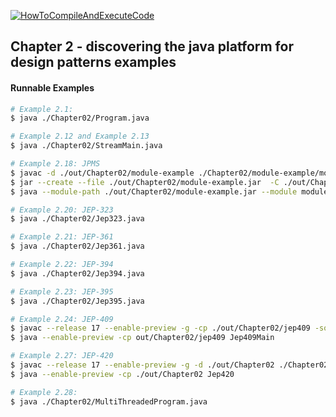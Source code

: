[![HowToCompileAndExecuteCode](https://img.shields.io/badge/How_To_Compile_And_Execute_Code-0067B6?style=for-the-badge&logoColor=white)](https://github.com/PacktPublishing/Practical-Design-Patterns-for-Java-Developers/blob/main/HowToCompileAndExecute.md)
## Chapter 2 - discovering the java platform for design patterns examples
#### Runnable Examples
```bash
# Example 2.1:
$ java ./Chapter02/Program.java

# Example 2.12 and Example 2.13
$ java ./Chapter02/StreamMain.java

# Example 2.18: JPMS
$ javac -d ./out/Chapter02/module-example ./Chapter02/module-example/module-info.java ./Chapter02/module-example/example/ExampleMain.java
$ jar --create --file ./out/Chapter02/module-example.jar  -C ./out/Chapter02/module-example .
$ java --module-path ./out/Chapter02/module-example.jar --module module.example/example.ExampleMain

# Example 2.20: JEP-323
$ java ./Chapter02/Jep323.java

# Example 2.21: JEP-361
$ java ./Chapter02/Jep361.java

# Example 2.22: JEP-394
$ java ./Chapter02/Jep394.java

# Example 2.23: JEP-395
$ java ./Chapter02/Jep395.java

# Example 2.24: JEP-409
$ javac --release 17 --enable-preview -g -cp ./out/Chapter02/jep409 -sourcepath java -d ./out/Chapter02/jep409 ./Chapter02/jep409/*.java
$ java --enable-preview -cp out/Chapter02/jep409 Jep409Main

# Example 2.27: JEP-420
$ javac --release 17 --enable-preview -g -d ./out/Chapter02 ./Chapter02/Jep420.java
$ java --enable-preview -cp ./out/Chapter02 Jep420

# Example 2.28:
$ java ./Chapter02/MultiThreadedProgram.java
```
